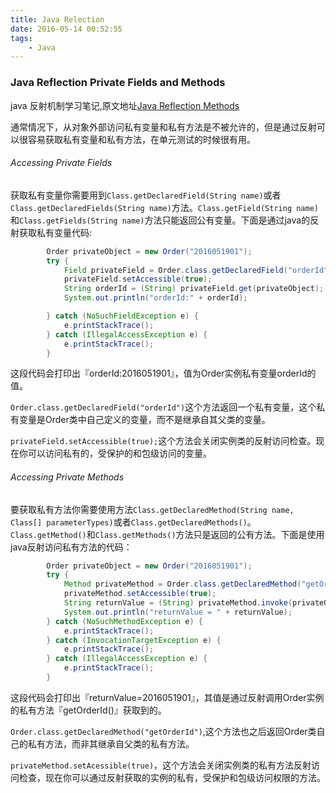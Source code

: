 ```yaml
---
title: Java Relection
date: 2016-05-14 00:52:55
tags:
    - Java
---
```

### Java Reflection Private Fields and Methods
java 反射机制学习笔记,原文地址[Java Reflection Methods](http://tutorials.jenkov.com/java-reflection/private-fields-and-methods.html)

通常情况下，从对象外部访问私有变量和私有方法是不被允许的，但是通过反射可以很容易获取私有变量和私有方法，在单元测试的时候很有用。

###### Accessing Private Fields

获取私有变量你需要用到`Class.getDeclaredField(String name)`或者`Class.getDeclaredFields(String name)`方法。`Class.getField(String name)`和`Class.getFields(String name)`方法只能返回公有变量。下面是通过java的反射获取私有变量代码:

```java
        Order privateObject = new Order("2016051901");
        try {
            Field privateField = Order.class.getDeclaredField("orderId");
            privateField.setAccessible(true);
            String orderId = (String) privateField.get(privateObject);
            System.out.println("orderId:" + orderId);

        } catch (NoSuchFieldException e) {
            e.printStackTrace();
        } catch (IllegalAccessException e) {
            e.printStackTrace();
        }
```

这段代码会打印出『orderId:2016051901』，值为Order实例私有变量orderId的值。

`Order.class.getDeclaredField("orderId")`这个方法返回一个私有变量，这个私有变量是Order类中自己定义的变量，而不是继承自其父类的变量。

`privateField.setAccessible(true);`这个方法会关闭实例类的反射访问检查。现在你可以访问私有的，受保护的和包级访问的变量。

###### Accessing Private Methods

要获取私有方法你需要使用方法`Class.getDeclaredMethod(String name, Class[] parameterTypes)`或者`Class.getDeclaredMethods()`。`Class.getMethod()`和`Class.getMethods()`方法只是返回的公有方法。下面是使用java反射访问私有方法的代码：

```java
        Order privateObject = new Order("2016051901");
        try {
            Method privateMethod = Order.class.getDeclaredMethod("getOrderId");
            privateMethod.setAccessible(true);
            String returnValue = (String) privateMethod.invoke(privateObject);
            System.out.println("returnValue = " + returnValue);
        } catch (NoSuchMethodException e) {
            e.printStackTrace();
        } catch (InvocationTargetException e) {
            e.printStackTrace();
        } catch (IllegalAccessException e) {
            e.printStackTrace();
        }
```

这段代码会打印出『returnValue=2016051901』，其值是通过反射调用Order实例的私有方法『getOrderId()』获取到的。

`Order.class.getDeclaredMethod("getOrderId")`,这个方法也之后返回Order类自己的私有方法，而非其继承自父类的私有方法。

`privateMethod.setAcessible(true)`，这个方法会关闭实例类的私有方法反射访问检查，现在你可以通过反射获取的实例的私有，受保护和包级访问权限的方法。 
